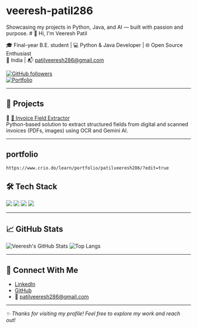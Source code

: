 # veeresh-patil286
Showcasing my projects in Python, Java, and AI — built with passion and purpose.
	# 👋 Hi, I'm Veeresh Patil

🎓 Final-year B.E. student | 💻 Python & Java Developer | 🌐 Open Source Enthusiast  
📍 India | 📬 [patilveeresh286@gmail.com](mailto:patilveeresh286@gmail.com)

[![GitHub followers](https://img.shields.io/github/followers/veeresh-patil286?label=Follow&style=social)](https://github.com/veeresh-patil286)  
[![Portfolio](https://img.shields.io/badge/Portfolio-GitHub-blue?logo=github)](https://github.com/veeresh-patil286)

---

## 🚀 Projects

🔹 [🧾 Invoice Field Extractor](https://github.com/veeresh-patil286/invoice-data-extraction)  
Python-based solution to extract structured fields from digital and scanned invoices (PDFs, images) using OCR and Gemini AI.

---
## portfolio 
	https://www.crio.do/learn/portfolio/patilveeresh286/?edit=true
## 🛠️ Tech Stack

<p>
  <img src="https://img.shields.io/badge/Python-3776AB?style=for-the-badge&logo=python&logoColor=white" />
  <img src="https://img.shields.io/badge/Java-007396?style=for-the-badge&logo=java&logoColor=white" />
  <img src="https://img.shields.io/badge/MySQL-4479A1?style=for-the-badge&logo=mysql&logoColor=white" />
  <img src="https://img.shields.io/badge/Git-F05032?style=for-the-badge&logo=git&logoColor=white" />
</p>

---

## 📈 GitHub Stats

![Veeresh's GitHub Stats](https://github-readme-stats.vercel.app/api?username=veeresh-patil286&show_icons=true&theme=tokyonight)
![Top Langs](https://github-readme-stats.vercel.app/api/top-langs/?username=veeresh-patil286&layout=compact&theme=tokyonight)

---

## 🤝 Connect With Me

- [LinkedIn](https://www.linkedin.com/in/veeresh-patil-458187260)
- [GitHub](https://github.com/veeresh-patil286)
- 📧 [patilveeresh286@gmail.com](mailto:patilveeresh286@gmail.com)

---

_✨ Thanks for visiting my profile! Feel free to explore my work and reach out!_

